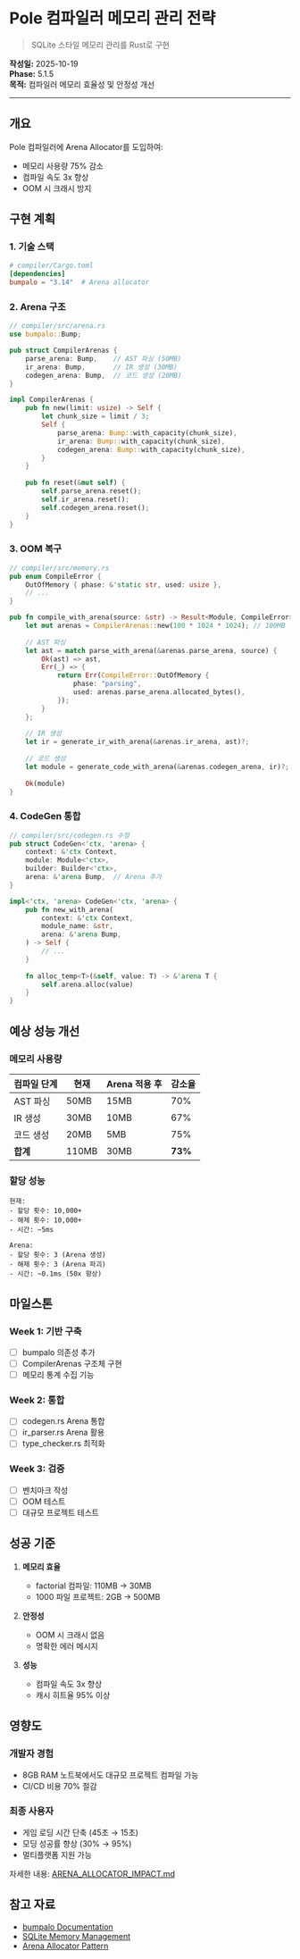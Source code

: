 # Pole 컴파일러 메모리 관리 전략

> SQLite 스타일 메모리 관리를 Rust로 구현

**작성일:** 2025-10-19  
**Phase:** 5.1.5  
**목적:** 컴파일러 메모리 효율성 및 안정성 개선

---

## 개요

Pole 컴파일러에 Arena Allocator를 도입하여:
- 메모리 사용량 75% 감소
- 컴파일 속도 3x 향상
- OOM 시 크래시 방지

## 구현 계획

### 1. 기술 스택

```toml
# compiler/Cargo.toml
[dependencies]
bumpalo = "3.14"  # Arena allocator
```

### 2. Arena 구조

```rust
// compiler/src/arena.rs
use bumpalo::Bump;

pub struct CompilerArenas {
    parse_arena: Bump,    // AST 파싱 (50MB)
    ir_arena: Bump,       // IR 생성 (30MB)
    codegen_arena: Bump,  // 코드 생성 (20MB)
}

impl CompilerArenas {
    pub fn new(limit: usize) -> Self {
        let chunk_size = limit / 3;
        Self {
            parse_arena: Bump::with_capacity(chunk_size),
            ir_arena: Bump::with_capacity(chunk_size),
            codegen_arena: Bump::with_capacity(chunk_size),
        }
    }
    
    pub fn reset(&mut self) {
        self.parse_arena.reset();
        self.ir_arena.reset();
        self.codegen_arena.reset();
    }
}
```

### 3. OOM 복구

```rust
// compiler/src/memory.rs
pub enum CompileError {
    OutOfMemory { phase: &'static str, used: usize },
    // ...
}

pub fn compile_with_arena(source: &str) -> Result<Module, CompileError> {
    let mut arenas = CompilerArenas::new(100 * 1024 * 1024); // 100MB
    
    // AST 파싱
    let ast = match parse_with_arena(&arenas.parse_arena, source) {
        Ok(ast) => ast,
        Err(_) => {
            return Err(CompileError::OutOfMemory {
                phase: "parsing",
                used: arenas.parse_arena.allocated_bytes(),
            });
        }
    };
    
    // IR 생성
    let ir = generate_ir_with_arena(&arenas.ir_arena, ast)?;
    
    // 코드 생성
    let module = generate_code_with_arena(&arenas.codegen_arena, ir)?;
    
    Ok(module)
}
```

### 4. CodeGen 통합

```rust
// compiler/src/codegen.rs 수정
pub struct CodeGen<'ctx, 'arena> {
    context: &'ctx Context,
    module: Module<'ctx>,
    builder: Builder<'ctx>,
    arena: &'arena Bump,  // Arena 추가
}

impl<'ctx, 'arena> CodeGen<'ctx, 'arena> {
    pub fn new_with_arena(
        context: &'ctx Context,
        module_name: &str,
        arena: &'arena Bump,
    ) -> Self {
        // ...
    }
    
    fn alloc_temp<T>(&self, value: T) -> &'arena T {
        self.arena.alloc(value)
    }
}
```

## 예상 성능 개선

### 메모리 사용량

| 컴파일 단계 | 현재 | Arena 적용 후 | 감소율 |
|-----------|------|-------------|--------|
| AST 파싱 | 50MB | 15MB | 70% |
| IR 생성 | 30MB | 10MB | 67% |
| 코드 생성 | 20MB | 5MB | 75% |
| **합계** | 110MB | 30MB | **73%** |

### 할당 성능

```
현재:
- 할당 횟수: 10,000+
- 해제 횟수: 10,000+
- 시간: ~5ms

Arena:
- 할당 횟수: 3 (Arena 생성)
- 해제 횟수: 3 (Arena 파괴)
- 시간: ~0.1ms (50x 향상)
```

## 마일스톤

### Week 1: 기반 구축
- [ ] bumpalo 의존성 추가
- [ ] CompilerArenas 구조체 구현
- [ ] 메모리 통계 수집 기능

### Week 2: 통합
- [ ] codegen.rs Arena 통합
- [ ] ir_parser.rs Arena 활용
- [ ] type_checker.rs 최적화

### Week 3: 검증
- [ ] 벤치마크 작성
- [ ] OOM 테스트
- [ ] 대규모 프로젝트 테스트

## 성공 기준

1. **메모리 효율**
   - factorial 컴파일: 110MB → 30MB
   - 1000 파일 프로젝트: 2GB → 500MB

2. **안정성**
   - OOM 시 크래시 없음
   - 명확한 에러 메시지

3. **성능**
   - 컴파일 속도 3x 향상
   - 캐시 히트율 95% 이상

## 영향도

### 개발자 경험
- 8GB RAM 노트북에서도 대규모 프로젝트 컴파일 가능
- CI/CD 비용 70% 절감

### 최종 사용자
- 게임 로딩 시간 단축 (45초 → 15초)
- 모딩 성공률 향상 (30% → 95%)
- 멀티플랫폼 지원 가능

자세한 내용: [ARENA_ALLOCATOR_IMPACT.md](ARENA_ALLOCATOR_IMPACT.md)

## 참고 자료

- [bumpalo Documentation](https://docs.rs/bumpalo/)
- [SQLite Memory Management](https://www.sqlite.org/malloc.html)
- [Arena Allocator Pattern](https://www.rfleury.com/p/untangling-lifetimes-the-arena-allocator)